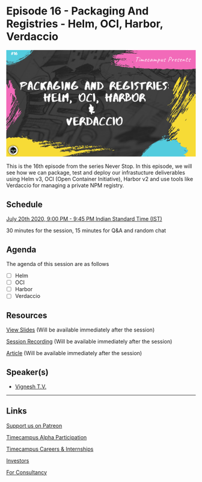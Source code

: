 # Episode 16 - Packaging And Registries - Helm, OCI, Harbor, Verdaccio

![](16-PackagingAndRegistries.png)

This is the 16th episode from the series Never Stop. In this episode, we will see how we can package, test and deploy our infrastucture deliverables using Helm v3, OCI (Open Container Initiative), Harbor v2 and use tools like Verdaccio for managing a private NPM registry.

## Schedule

[July 20th 2020, 9:00 PM - 9:45 PM Indian Standard Time (IST)](https://calendar.google.com/event?action=TEMPLATE&tmeid=MzE1MnYzN2NkZzJnN2R0cmZncGMzNmhvMzYgdGltZWNhbXB1cy5jb21fM2hxNHB0a3MwbGUycm5kMGowMW82MDE0YWdAZw&tmsrc=timecampus.com_3hq4ptks0le2rnd0j01o6014ag%40group.calendar.google.com)

30 minutes for the session, 15 minutes for Q&A and random chat

## Agenda

The agenda of this session are as follows

- [ ] Helm
- [ ] OCI
- [ ] Harbor
- [ ] Verdaccio

## Resources

[View Slides](#) (Will be available immediately after the session)

[Session Recording](#) (Will be available immediately after the session)

[Article](#) (Will be available immediately after the session)

## Speaker(s)

- [Vignesh T.V.](http://tvvignesh.com/)

------------------------------------------

## Links

[Support us on Patreon](https://www.patreon.com/timecampus)

[Timecampus Alpha Participation](https://docs.google.com/forms/d/1-fHizPhuXqDKqFZ2ns7Ttl00mT13DtjsRbHE5KtpxXs/viewform)

[Timecampus Careers & Internships](https://docs.google.com/forms/d/1jHW-I5yjHl49itwoyM5xxYUao0X1fbnnoxJd78fS5u8/viewform)

[Investors](https://docs.google.com/forms/d/13jkHPdvqoMDNsyzpC8-Dbv0lai8bXOvOLIovey7hfUM/viewform)

[For Consultancy](https://docs.google.com/forms/d/e/1FAIpQLSeCb-Pu7Hcnh7oRvleRka2VW8EVZ6d8cNEccV7jKVmzhE6ilg/viewform)
